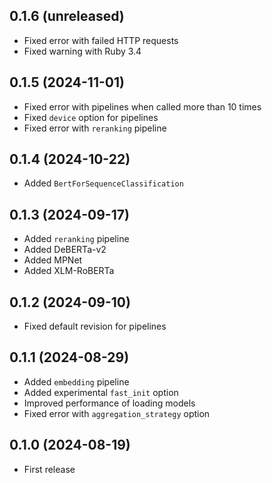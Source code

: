 ## 0.1.6 (unreleased)

- Fixed error with failed HTTP requests
- Fixed warning with Ruby 3.4

## 0.1.5 (2024-11-01)

- Fixed error with pipelines when called more than 10 times
- Fixed `device` option for pipelines
- Fixed error with `reranking` pipeline

## 0.1.4 (2024-10-22)

- Added `BertForSequenceClassification`

## 0.1.3 (2024-09-17)

- Added `reranking` pipeline
- Added DeBERTa-v2
- Added MPNet
- Added XLM-RoBERTa

## 0.1.2 (2024-09-10)

- Fixed default revision for pipelines

## 0.1.1 (2024-08-29)

- Added `embedding` pipeline
- Added experimental `fast_init` option
- Improved performance of loading models
- Fixed error with `aggregation_strategy` option

## 0.1.0 (2024-08-19)

- First release

